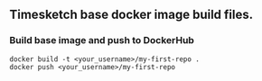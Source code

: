 ## Timesketch base docker image build files.

### Build base image and push to DockerHub
```
docker build -t <your_username>/my-first-repo .
docker push <your_username>/my-first-repo
```